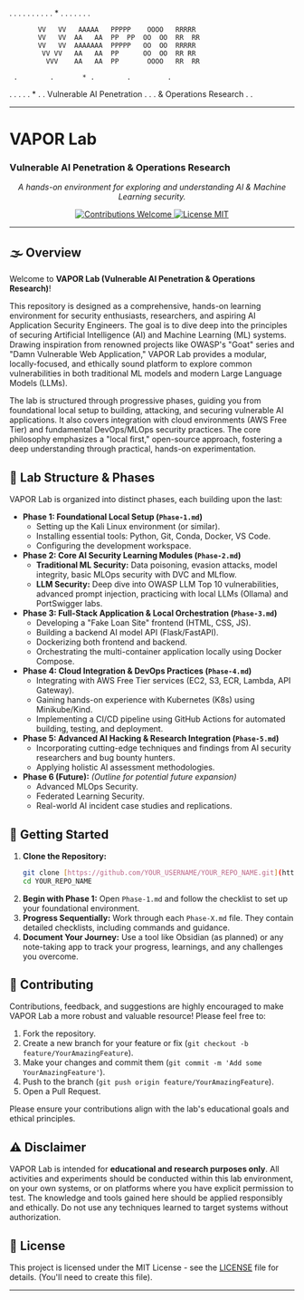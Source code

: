 .         .      .        .      .
  .         .      .        .         .
        * .        .         .
   .                  .         .           .

           VV   VV   AAAAA   PPPPP    OOOO   RRRRR
           VV   VV  AA   AA  PP  PP  OO  OO  RR  RR
           VV   VV  AAAAAAA  PPPPP   OO  OO  RRRRR
            VV VV   AA   AA  PP      OO  OO  RR RR
             VVV    AA   AA  PP       OOOO   RR  RR

     .        .       * .        .         .
  .         .      .        .         .     *
      .      .   Vulnerable AI Penetration   .
 .        .      & Operations Research   .     .

---

# VAPOR Lab
### Vulnerable AI Penetration & Operations Research

<p align="center">
  <em>A hands-on environment for exploring and understanding AI & Machine Learning security.</em>
</p>

<p align="center">
  <a href="https://github.com/YOUR_USERNAME/YOUR_REPO_NAME/issues">
    <img src="https://img.shields.io/badge/contributions-welcome-brightgreen.svg?style=flat-square" alt="Contributions Welcome">
  </a>
  <a href="https://github.com/YOUR_USERNAME/YOUR_REPO_NAME/blob/main/LICENSE">
    <img src="https://img.shields.io/badge/license-MIT-blue.svg?style=flat-square" alt="License MIT">
  </a>
  </p>

---

## 🌫️ Overview

Welcome to **VAPOR Lab (Vulnerable AI Penetration & Operations Research)**!

This repository is designed as a comprehensive, hands-on learning environment for security enthusiasts, researchers, and aspiring AI Application Security Engineers. The goal is to dive deep into the principles of securing Artificial Intelligence (AI) and Machine Learning (ML) systems. Drawing inspiration from renowned projects like OWASP's "Goat" series and "Damn Vulnerable Web Application," VAPOR Lab provides a modular, locally-focused, and ethically sound platform to explore common vulnerabilities in both traditional ML models and modern Large Language Models (LLMs).

The lab is structured through progressive phases, guiding you from foundational local setup to building, attacking, and securing vulnerable AI applications. It also covers integration with cloud environments (AWS Free Tier) and fundamental DevOps/MLOps security practices. The core philosophy emphasizes a "local first," open-source approach, fostering a deep understanding through practical, hands-on experimentation.

## 🔬 Lab Structure & Phases

VAPOR Lab is organized into distinct phases, each building upon the last:

* **Phase 1: Foundational Local Setup (`Phase-1.md`)**
    * Setting up the Kali Linux environment (or similar).
    * Installing essential tools: Python, Git, Conda, Docker, VS Code.
    * Configuring the development workspace.
* **Phase 2: Core AI Security Learning Modules (`Phase-2.md`)**
    * **Traditional ML Security:** Data poisoning, evasion attacks, model integrity, basic MLOps security with DVC and MLflow.
    * **LLM Security:** Deep dive into OWASP LLM Top 10 vulnerabilities, advanced prompt injection, practicing with local LLMs (Ollama) and PortSwigger labs.
* **Phase 3: Full-Stack Application & Local Orchestration (`Phase-3.md`)**
    * Developing a "Fake Loan Site" frontend (HTML, CSS, JS).
    * Building a backend AI model API (Flask/FastAPI).
    * Dockerizing both frontend and backend.
    * Orchestrating the multi-container application locally using Docker Compose.
* **Phase 4: Cloud Integration & DevOps Practices (`Phase-4.md`)**
    * Integrating with AWS Free Tier services (EC2, S3, ECR, Lambda, API Gateway).
    * Gaining hands-on experience with Kubernetes (K8s) using Minikube/Kind.
    * Implementing a CI/CD pipeline using GitHub Actions for automated building, testing, and deployment.
* **Phase 5: Advanced AI Hacking & Research Integration (`Phase-5.md`)**
    * Incorporating cutting-edge techniques and findings from AI security researchers and bug bounty hunters.
    * Applying holistic AI assessment methodologies.
* **Phase 6 (Future):** *(Outline for potential future expansion)*
    * Advanced MLOps Security.
    * Federated Learning Security.
    * Real-world AI incident case studies and replications.

## 🚀 Getting Started

1.  **Clone the Repository:**
    ```bash
    git clone [https://github.com/YOUR_USERNAME/YOUR_REPO_NAME.git](https://github.com/YOUR_USERNAME/YOUR_REPO_NAME.git)
    cd YOUR_REPO_NAME
    ```
2.  **Begin with Phase 1:** Open `Phase-1.md` and follow the checklist to set up your foundational environment.
3.  **Progress Sequentially:** Work through each `Phase-X.md` file. They contain detailed checklists, including commands and guidance.
4.  **Document Your Journey:** Use a tool like Obsidian (as planned) or any note-taking app to track your progress, learnings, and any challenges you overcome.

## 🤝 Contributing

Contributions, feedback, and suggestions are highly encouraged to make VAPOR Lab a more robust and valuable resource! Please feel free to:

1.  Fork the repository.
2.  Create a new branch for your feature or fix (`git checkout -b feature/YourAmazingFeature`).
3.  Make your changes and commit them (`git commit -m 'Add some YourAmazingFeature'`).
4.  Push to the branch (`git push origin feature/YourAmazingFeature`).
5.  Open a Pull Request.

Please ensure your contributions align with the lab's educational goals and ethical principles.

## ⚠️ Disclaimer

VAPOR Lab is intended for **educational and research purposes only**. All activities and experiments should be conducted within this lab environment, on your own systems, or on platforms where you have explicit permission to test. The knowledge and tools gained here should be applied responsibly and ethically. Do not use any techniques learned to target systems without authorization.

## 📄 License

This project is licensed under the MIT License - see the [LICENSE](LICENSE) file for details. (You'll need to create this file).

---

